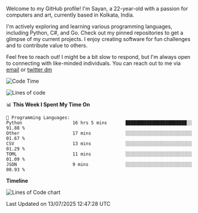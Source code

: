 Welcome to my GitHub profile! I'm Sayan, a 22-year-old with a passion for computers and art, currently based in Kolkata, India.

I'm actively exploring and learning various programming languages, including Python, C#, and Go. Check out my pinned repositories to get a glimpse of my current projects. I enjoy creating software for fun challenges and to contribute value to others.

Feel free to reach out! I might be a bit slow to respond, but I'm always open to connecting with like-minded individuals. You can reach out to me via [email](mailto:me@sayanbiswas.in) or [twitter dm](https://twitter.com/TheDankDel)

<!--START_SECTION:waka-->
![Code Time](http://img.shields.io/badge/Code%20Time-2%2C299%20hrs%2036%20mins-blue)

![Lines of code](https://img.shields.io/badge/From%20Hello%20World%20I%27ve%20Written-12.2%20million%20lines%20of%20code-blue)

📊 **This Week I Spent My Time On** 

```text
💬 Programming Languages: 
Python                   16 hrs 5 mins       ███████████████████████░░   91.88 % 
Other                    17 mins             ░░░░░░░░░░░░░░░░░░░░░░░░░   01.67 % 
CSV                      13 mins             ░░░░░░░░░░░░░░░░░░░░░░░░░   01.29 % 
TOML                     11 mins             ░░░░░░░░░░░░░░░░░░░░░░░░░   01.09 % 
JSON                     9 mins              ░░░░░░░░░░░░░░░░░░░░░░░░░   00.93 % 
```

**Timeline**

![Lines of Code chart](https://raw.githubusercontent.com/Dank-del/Dank-del/main/assets/bar_graph.png)


 Last Updated on 13/07/2025 12:47:28 UTC
<!--END_SECTION:waka-->
